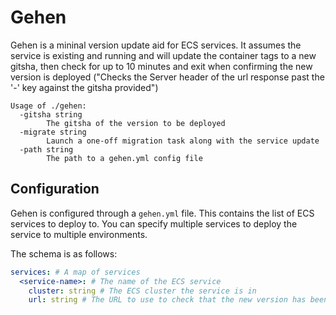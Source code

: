 # Gehen
Gehen is a mininal version update aid for ECS services. It assumes the service is existing and running and will update the container tags to a new gitsha, then check for up to 10 minutes and exit when confirming the new version is deployed ("Checks the Server header of the url response past the '-' key against the gitsha provided")

```
Usage of ./gehen:
  -gitsha string
        The gitsha of the version to be deployed
  -migrate string
        Launch a one-off migration task along with the service update
  -path string
        The path to a gehen.yml config file
```

## Configuration

Gehen is configured through a `gehen.yml` file. This contains the list of ECS services to deploy to. You can specify multiple services to deploy the service to multiple environments.

The schema is as follows:

```yaml
services: # A map of services
  <service-name>: # The name of the ECS service
    cluster: string # The ECS cluster the service is in
    url: string # The URL to use to check that the new version has been deployed
```
